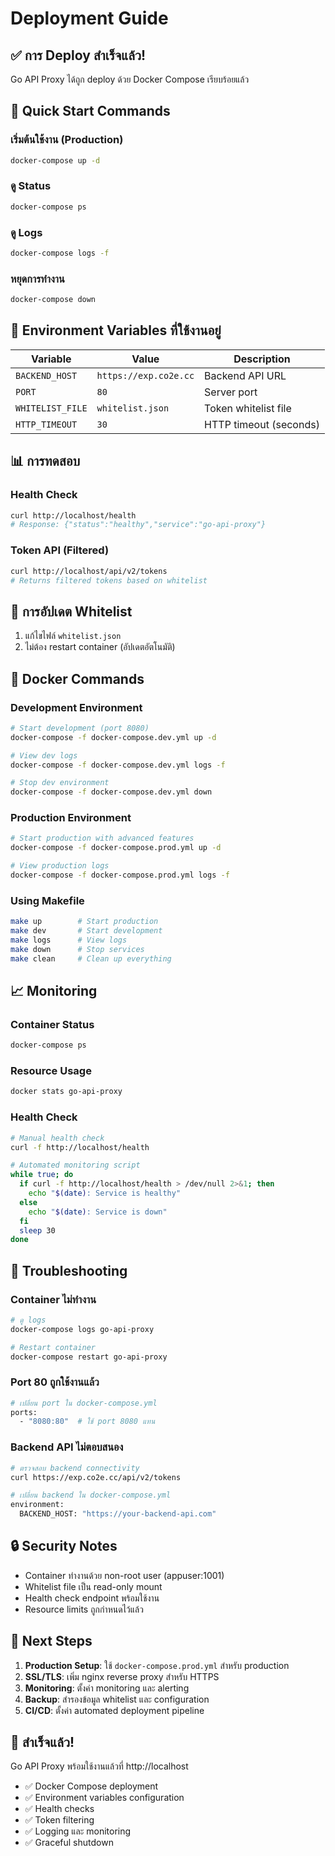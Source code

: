 # Deployment Guide

## ✅ การ Deploy สำเร็จแล้ว!

Go API Proxy ได้ถูก deploy ด้วย Docker Compose เรียบร้อยแล้ว

## 🚀 Quick Start Commands

### เริ่มต้นใช้งาน (Production)
```bash
docker-compose up -d
```

### ดู Status
```bash
docker-compose ps
```

### ดู Logs
```bash
docker-compose logs -f
```

### หยุดการทำงาน
```bash
docker-compose down
```

## 🔧 Environment Variables ที่ใช้งานอยู่

| Variable | Value | Description |
|----------|-------|-------------|
| `BACKEND_HOST` | `https://exp.co2e.cc` | Backend API URL |
| `PORT` | `80` | Server port |
| `WHITELIST_FILE` | `whitelist.json` | Token whitelist file |
| `HTTP_TIMEOUT` | `30` | HTTP timeout (seconds) |

## 📊 การทดสอบ

### Health Check
```bash
curl http://localhost/health
# Response: {"status":"healthy","service":"go-api-proxy"}
```

### Token API (Filtered)
```bash
curl http://localhost/api/v2/tokens
# Returns filtered tokens based on whitelist
```

## 🔄 การอัปเดต Whitelist

1. แก้ไขไฟล์ `whitelist.json`
2. ไม่ต้อง restart container (อัปเดตอัตโนมัติ)

## 🐳 Docker Commands

### Development Environment
```bash
# Start development (port 8080)
docker-compose -f docker-compose.dev.yml up -d

# View dev logs
docker-compose -f docker-compose.dev.yml logs -f

# Stop dev environment
docker-compose -f docker-compose.dev.yml down
```

### Production Environment
```bash
# Start production with advanced features
docker-compose -f docker-compose.prod.yml up -d

# View production logs
docker-compose -f docker-compose.prod.yml logs -f
```

### Using Makefile
```bash
make up        # Start production
make dev       # Start development
make logs      # View logs
make down      # Stop services
make clean     # Clean up everything
```

## 📈 Monitoring

### Container Status
```bash
docker-compose ps
```

### Resource Usage
```bash
docker stats go-api-proxy
```

### Health Check
```bash
# Manual health check
curl -f http://localhost/health

# Automated monitoring script
while true; do
  if curl -f http://localhost/health > /dev/null 2>&1; then
    echo "$(date): Service is healthy"
  else
    echo "$(date): Service is down"
  fi
  sleep 30
done
```

## 🔧 Troubleshooting

### Container ไม่ทำงาน
```bash
# ดู logs
docker-compose logs go-api-proxy

# Restart container
docker-compose restart go-api-proxy
```

### Port 80 ถูกใช้งานแล้ว
```bash
# เปลี่ยน port ใน docker-compose.yml
ports:
  - "8080:80"  # ใช้ port 8080 แทน
```

### Backend API ไม่ตอบสนอง
```bash
# ตรวจสอบ backend connectivity
curl https://exp.co2e.cc/api/v2/tokens

# เปลี่ยน backend ใน docker-compose.yml
environment:
  BACKEND_HOST: "https://your-backend-api.com"
```

## 🔒 Security Notes

- Container ทำงานด้วย non-root user (appuser:1001)
- Whitelist file เป็น read-only mount
- Health check endpoint พร้อมใช้งาน
- Resource limits ถูกกำหนดไว้แล้ว

## 📝 Next Steps

1. **Production Setup**: ใช้ `docker-compose.prod.yml` สำหรับ production
2. **SSL/TLS**: เพิ่ม nginx reverse proxy สำหรับ HTTPS
3. **Monitoring**: ตั้งค่า monitoring และ alerting
4. **Backup**: สำรองข้อมูล whitelist และ configuration
5. **CI/CD**: ตั้งค่า automated deployment pipeline

## 🎉 สำเร็จแล้ว!

Go API Proxy พร้อมใช้งานแล้วที่ http://localhost

- ✅ Docker Compose deployment
- ✅ Environment variables configuration  
- ✅ Health checks
- ✅ Token filtering
- ✅ Logging และ monitoring
- ✅ Graceful shutdown